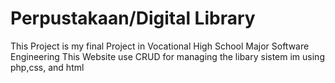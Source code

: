# Perpustakaan/Digital Library
This Project is my final Project in Vocational High School Major Software Engineering
This Website use CRUD for managing the libary sistem
im using php,css, and html 
